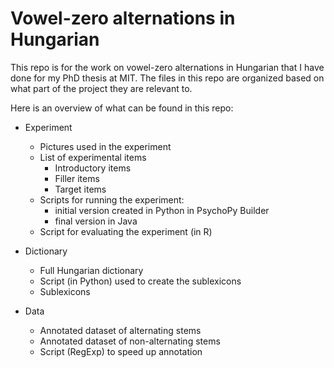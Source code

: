 # Vowel-zero alternations in Hungarian

This repo is for the work on vowel-zero alternations in Hungarian that I have done for my PhD thesis at MIT. The files in this repo are organized based on what part of the project they are relevant to. 

Here is an overview of what can be found in this repo:

* Experiment
  * Pictures used in the experiment
  * List of experimental items
    * Introductory items
    * Filler items
    * Target items
  * Scripts for running the experiment:
    * initial version created in Python in PsychoPy Builder
    * final version in Java
  * Script for evaluating the experiment (in R)
 
* Dictionary
  * Full Hungarian dictionary
  * Script (in Python) used to create the sublexicons
  * Sublexicons

* Data
  * Annotated dataset of alternating stems
  * Annotated dataset of non-alternating stems
  * Script (RegExp) to speed up annotation
